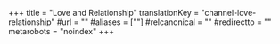 +++
title = "Love and Relationship"
translationKey = "channel-love-relationship"
#url = ""
#aliases = [""]
#relcanonical = ""
#redirectto = ""
metarobots = "noindex"
+++

